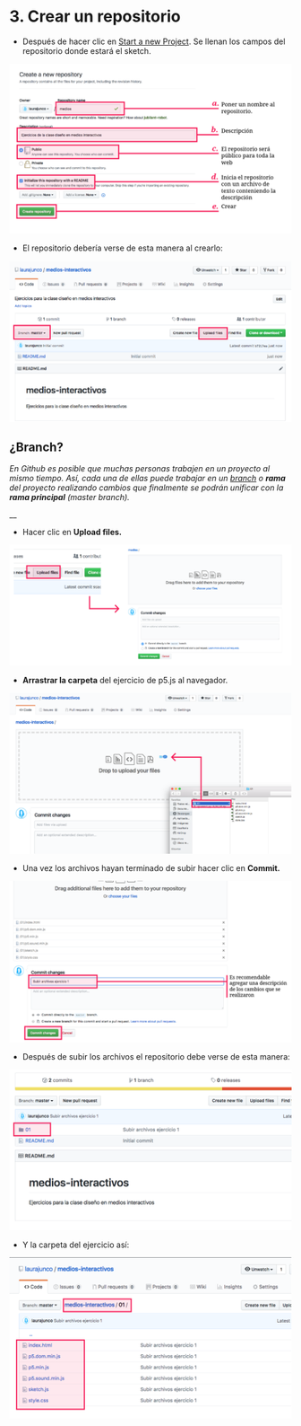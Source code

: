 # 3. Crear un repositorio

* Después de hacer clic en [Start a new Project](https://github.com/new). Se llenan los campos del repositorio donde estará el sketch.

![](../.gitbook/assets/archivos-12.png)

* El repositorio debería verse de esta manera al crearlo:

![](../.gitbook/assets/archivos-13.png)

## ¿Branch?

  
_En Github es posible que muchas personas trabajen en un proyecto al mismo tiempo. Así, cada una de ellas puede trabajar en un_ [_branch_](https://git-scm.com/book/en/v1/Git-Branching-What-a-Branch-Is) _o **rama** del proyecto realizando cambios que finalmente se podrán unificar con la **rama principal** \(master branch\)._

\_\_

* Hacer clic en **Upload files.**

![](../.gitbook/assets/archivos-14.png)



* **Arrastrar la carpeta** del ejercicio de p5.js al navegador.

![](../.gitbook/assets/archivos-15.png)

* Una vez los archivos hayan terminado de subir hacer clic en **Commit.**

![](../.gitbook/assets/archivos-16.png)

* Después de subir los archivos el repositorio debe verse de esta manera:

![](../.gitbook/assets/archivos-17.png)

* Y la carpeta del ejercicio así:

![](../.gitbook/assets/archivos-18.png)

